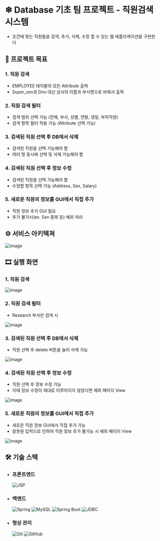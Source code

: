 # ❄ Database 기초 팀 프로젝트 - 직원검색시스템

- 조건에 맞는 직원들을 검색, 추가, 삭제, 수정 할 수 있는 웹 애플리케이션을 구현한다

## 📢 프로젝트 목표

### 1. 직원 검색
- EMPLOYEE 테이블의 모든 Attribute 출력
- Super_ssn과 Dno 대신 상사의 이름과 부서명으로 바꿔서 출력

### 2. 직원 검색 필터
- 검색 범위 선택 가능 (전체, 부서, 성별, 연봉, 생일, 부하직원)
- 검색 항목 필터 적용 가능 (Attribute 선택 가능)

### 3. 검색된 직원 선택 후 DB에서 삭제
- 검색된 직원을 선택 가능해야 함
- 여러 명 동시에 선택 및 삭제 가능해야 함

### 4. 검색된 직원 선택 후 정보 수정
- 검색된 직원을 선택 가능해야 함
- 수정할 항목 선택 가능 (Address, Sex, Salary)

### 5. 새로운 직원의 정보를 GUI에서 직접 추가
- 직원 정보 추가 GUI 필요
- 추가 불가시(ex. Ssn 중복 등) 예외 처리


## ⚙ 서비스 아키텍쳐

![image](https://user-images.githubusercontent.com/65909160/140850329-5a73fea3-fa37-4e3a-b4ed-8f04f1972e50.png)

## 🎞 실행 화면

### 1. 직원 검색
![image](https://user-images.githubusercontent.com/65909160/140923938-9d70f46c-5b6a-45ff-b7f4-1b9845d2bbcb.png)


### 2. 직원 검색 필터

- Research 부서만 검색 시

![image](https://user-images.githubusercontent.com/65909160/140924680-8537d809-952f-424e-9070-e67ea4b13d08.png)


### 3. 검색된 직원 선택 후 DB에서 삭제

- 직원 선택 후 delete 버튼을 눌러 삭제 가능

![image](https://user-images.githubusercontent.com/65909160/140924786-781a2929-2ba4-410a-a84d-a468b1e075d1.png)


### 4. 검색된 직원 선택 후 정보 수정

- 직원 선택 후 정보 수정 가능
- 이때 정보 수정이 제대로 이루어지지 않았다면 예외 페이지 View

![image](https://user-images.githubusercontent.com/65909160/140924941-035eda80-6d34-437e-8ee2-a9bd0d4006bd.png)


### 5. 새로운 직원의 정보를 GUI에서 직접 추가

- 새로운 직원 정보 GUI에서 직접 추가 가능
- 잘못된 입력으로 인하여 직원 정보 추가 불가능 시 예외 페이지 View

![image](https://user-images.githubusercontent.com/65909160/140924986-7afe6f17-524c-4241-a117-4a53ca5fa091.png)


## 🛠 기술 스택

- ### **프론트엔드**

  <img alt="JSP" src="https://img.shields.io/badge/JSP-007396.svg?style=for-the-badge&logo=Java&logoColor=%2361DAFB"/>

- ### **백엔드**

    <img alt="Spring" src="https://img.shields.io/badge/Spring-6DB33F.svg?style=for-the-badge&logo=Spring&logoColor=white"/>
    <img alt="MySQL" src="https://img.shields.io/badge/MySQL-4479A1.svg?style=for-the-badge&logo=MySQL&logoColor=white"/>
    <img alt="Spring Boot" src="https://img.shields.io/badge/Spring Boot-6DB33F.svg?style=for-the-badge&logo=SpringBoot&logoColor=white"/>
    <img alt="JDBC" src="https://img.shields.io/badge/JDBC-007396.svg?style=for-the-badge&logo=Java&logoColor=%2361DAFB"/>

- ### **형상 관리**

    <img alt="Git" src="https://img.shields.io/badge/git-%23F05033.svg?style=for-the-badge&logo=git&logoColor=white"/>

    <img alt="GitHub" src="https://img.shields.io/badge/github-%23121011.svg?style=for-the-badge&logo=github&logoColor=white"/>
